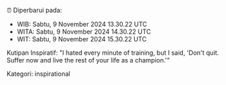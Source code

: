 ⏰ Diperbarui pada:
- WIB: Sabtu, 9 November 2024 13.30.22 UTC
- WITA: Sabtu, 9 November 2024 14.30.22 UTC
- WIT: Sabtu, 9 November 2024 15.30.22 UTC

Kutipan Inspiratif:
"I hated every minute of training, but I said, 'Don't quit. Suffer now and live the rest of your life as a champion.'"


Kategori: inspirational

